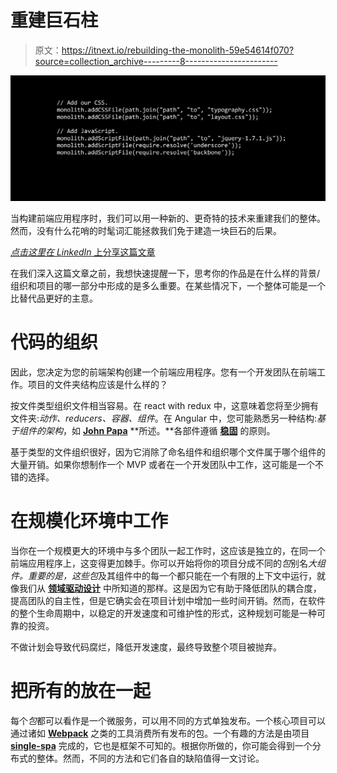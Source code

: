 # 重建巨石柱

> 原文：<https://itnext.io/rebuilding-the-monolith-59e54614f070?source=collection_archive---------8----------------------->

![](img/6edf2556e76aa8d27a679bf2b8a1cb29.png)

当构建前端应用程序时，我们可以用一种新的、更奇特的技术来重建我们的整体。然而，没有什么花哨的时髦词汇能拯救我们免于建造一块巨石的后果。

[*点击这里在 LinkedIn* 上分享这篇文章](https://www.linkedin.com/cws/share?url=https%3A%2F%2Fitnext.io%2Frebuilding-the-monolith-59e54614f070)

在我们深入这篇文章之前，我想快速提醒一下，思考你的作品是在什么样的背景/组织和项目的哪一部分中形成的是多么重要。在某些情况下，一个整体可能是一个比替代品更好的主意。

# 代码的组织

因此，您决定为您的前端架构创建一个前端应用程序。您有一个开发团队在前端工作。项目的文件夹结构应该是什么样的？

按文件类型组织文件相当容易。在 react with redux 中，这意味着您将至少拥有文件夹:*动作、reducers、容器、组件*。在 Angular 中，您可能熟悉另一种结构:*基于组件的架构*，如 [**John Papa**](https://johnpapa.net/angular-2-styles/) **所述。**各部件遵循 [**稳固**](https://en.wikipedia.org/wiki/SOLID_(object-oriented_design)) 的原则。

基于类型的文件组织很好，因为它消除了命名组件和组织哪个文件属于哪个组件的大量开销。如果你想制作一个 MVP 或者在一个开发团队中工作，这可能是一个不错的选择。

# 在规模化环境中工作

当你在一个规模更大的环境中与多个团队一起工作时，这应该是独立的，在同一个前端应用程序上，这变得更加棘手。你可以开始将你的项目分成不同的*包*别名*大组件。*重要的是，这些*包*及其组件中的每一个都只能在一个有限的上下文中运行，就像我们从 [**领域驱动设计**](https://martinfowler.com/bliki/BoundedContext.html) 中所知道的那样。这是因为它有助于降低团队的耦合度，提高团队的自主性，但是它确实会在项目计划中增加一些时间开销。然而，在软件的整个生命周期中，以稳定的开发速度和可维护性的形式，这种规划可能是一种可靠的投资。

不做计划会导致代码腐烂，降低开发速度，最终导致整个项目被抛弃。

# 把所有的放在一起

每个*包*都可以看作是一个微服务，可以用不同的方式单独发布。一个核心项目可以通过诸如 [**Webpack**](https://webpack.js.org/) 之类的工具消费所有发布的包。一个有趣的方法是由项目 [**single-spa**](https://github.com/CanopyTax/single-spa) 完成的，它也是框架不可知的。根据你所做的，你可能会得到一个分布式的整体。然而，不同的方法和它们各自的缺陷值得一文讨论。